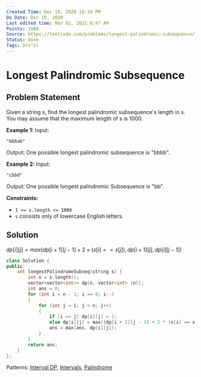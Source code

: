 ```yaml
---
Created Time: Dec 19, 2020 10:34 PM
Do Date: Dec 19, 2020
Last edited time: Mar 01, 2021 8:47 AM
Points: 1500
Source: https://leetcode.com/problems/longest-palindromic-subsequence/
Status: done
Tags: O(n^2)
---
```


# Longest Palindromic Subsequence
## Problem Statement
Given a string s, find the longest palindromic subsequence's length in s. You may assume that the maximum length of s is 1000.

**Example 1:**
Input:
```
"bbbab"
```
Output:  One possible longest palindromic subsequence is "bbbb".

**Example 2:**
Input:
```
"cbbd"
```
Output:  One possible longest palindromic Subsequence is "bb".

**Constraints:**
- `1 <= s.length <= 1000`
- `s` consists only of lowercase English letters.

## Solution
$dp[i][j] = max(dp[i + 1][j - 1] + 2 \times (s[i] == s[j]), dp[i + 1][j], dp[i][j - 1])$
```cpp
class Solution {
public:
    int longestPalindromeSubseq(string s) {
        int n = s.length(); 
        vector<vector<int>> dp(n, vector<int> (n)); 
        int ans = 0; 
        for (int i = n - 1; i >= 0; i--)
        {
            for (int j = i; j < n; j++)
            {
                if (i == j) dp[i][j] = 1; 
                else dp[i][j] = max({dp[i + 1][j - 1] + 2 * (s[i] == s[j]), dp[i + 1][j], dp[i][j - 1]});        
                ans = max(ans, dp[i][j]); 
            }
        }
        return ans; 
    }
};
```
Patterns: [Interval DP](Interval%20DP.md), [Intervals](Intervals.md), [Palindrome](Palindrome.md)